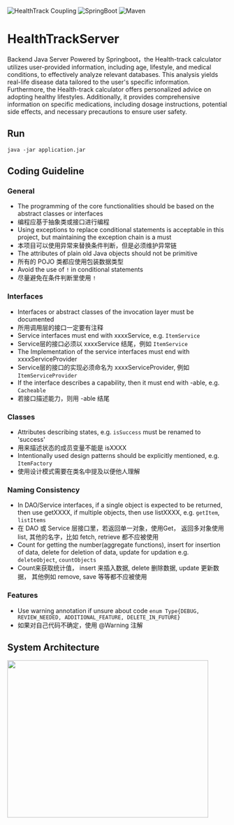 ![HealthTrack Coupling](https://img.shields.io/static/v1?label=HealthTrack&message=server&color=blue)
![SpringBoot](https://img.shields.io/static/v1?label=SpringBoot&message=v3.1.0&color=brightgreen)
![Maven](https://img.shields.io/static/v1?label=Maven&message=v3.6.3&color=orange)


# HealthTrackServer
Backend Java Server Powered by Springboot，the Health-track calculator utilizes user-provided information, including age, lifestyle, and medical conditions, to effectively analyze relevant databases. This analysis yields real-life disease data tailored to the user's specific information. Furthermore, the Health-track calculator offers personalized advice on adopting healthy lifestyles. Additionally, it provides comprehensive information on specific medications, including dosage instructions, potential side effects, and necessary precautions to ensure user safety.

## Run
```
java -jar application.jar
```

## Coding Guideline
### General
- The programming of the core functionalities should be based on the abstract classes or interfaces
- 编程应基于抽象类或接口进行编程
- Using exceptions to replace conditional statements is acceptable in this project, but maintaining the exception chain is a must
- 本项目可以使用异常来替换条件判断，但是必须维护异常链
- The attributes of plain old Java objects should not be primitive
- 所有的 POJO 类都应使用包装数据类型
- Avoid the use of `!` in conditional statements
- 尽量避免在条件判断里使用 `!`


### Interfaces
- Interfaces or abstract classes of the invocation layer must be documented
- 所用调用层的接口一定要有注释
- Service interfaces must end with xxxxService, e.g. `ItemService`
- Service层的接口必须以 xxxxService 结尾，例如 `ItemService`
- The Implementation of the service interfaces must end with xxxxServiceProvider
- Service层的接口的实现必须命名为 xxxxServiceProvider, 例如 `ItemServiceProvider`
- If the interface describes a capability, then it must end with -able, e.g. `Cacheable`
- 若接口描述能力，则用 -able 结尾

### Classes
- Attributes describing states, e.g. `isSuccess` must be renamed to 'success'
- 用来描述状态的成员变量不能是 isXXXX
- Intentionally used design patterns should be explicitly mentioned, e.g. `ItemFactory`
- 使用设计模式需要在类名中提及以便他人理解

### Naming Consistency
- In DAO/Service interfaces, if a single object is expected to be returned, then use getXXXX, if multiple objects, then use listXXXX, e.g. `getItem`, `listItems`
- 在 DAO 或 Service 层接口里，若返回单一对象，使用Get， 返回多对象使用 list, 其他的名字，比如 fetch, retrieve 都不应被使用
- Count for getting the number(aggregate functions), insert for insertion of data, delete for deletion of data, update for updation e.g. `deleteObject`, `countObjects`
- Count来获取统计值， insert 来插入数据, delete 删除数据, update 更新数据， 其他例如 remove, save 等等都不应被使用

### Features
- Use warning annotation if unsure about code ``enum Type{DEBUG, REVIEW_NEEDED, ADDITIONAL_FEATURE, DELETE_IN_FUTURE}``
- 如果对自己代码不确定，使用 @Warning 注解
## System Architecture
<img src="https://github.com/James777G/HealthTrackServer/assets/110001509/962130ea-ca0a-4c0a-baac-6bba08556fa9" width="460" height="360">
